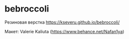 # bebroccoli

Резиновая верстка https://kseveru.github.io/bebroccoli/

Макет: Valerie Kaliuta (https://www.behance.net/Nafan1ya)
